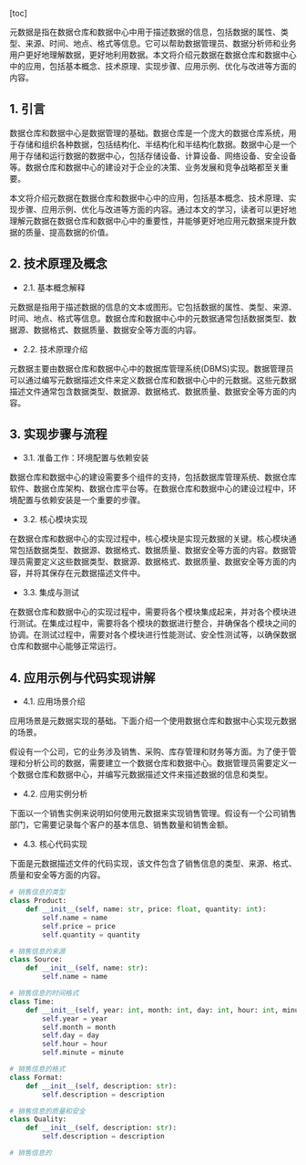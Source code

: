 
[toc]                    
                
                
元数据是指在数据仓库和数据中心中用于描述数据的信息，包括数据的属性、类型、来源、时间、地点、格式等信息。它可以帮助数据管理员、数据分析师和业务用户更好地理解数据，更好地利用数据。本文将介绍元数据在数据仓库和数据中心中的应用，包括基本概念、技术原理、实现步骤、应用示例、优化与改进等方面的内容。

## 1. 引言

数据仓库和数据中心是数据管理的基础。数据仓库是一个庞大的数据仓库系统，用于存储和组织各种数据，包括结构化、半结构化和半结构化数据。数据中心是一个用于存储和运行数据的数据中心，包括存储设备、计算设备、网络设备、安全设备等。数据仓库和数据中心的建设对于企业的决策、业务发展和竞争战略都至关重要。

本文将介绍元数据在数据仓库和数据中心中的应用，包括基本概念、技术原理、实现步骤、应用示例、优化与改进等方面的内容。通过本文的学习，读者可以更好地理解元数据在数据仓库和数据中心中的重要性，并能够更好地应用元数据来提升数据的质量、提高数据的价值。

## 2. 技术原理及概念

- 2.1. 基本概念解释

元数据是指用于描述数据的信息的文本或图形。它包括数据的属性、类型、来源、时间、地点、格式等信息。数据仓库和数据中心中的元数据通常包括数据类型、数据源、数据格式、数据质量、数据安全等方面的内容。

- 2.2. 技术原理介绍

元数据主要由数据仓库和数据中心中的数据库管理系统(DBMS)实现。数据管理员可以通过编写元数据描述文件来定义数据仓库和数据中心中的元数据。这些元数据描述文件通常包含数据类型、数据源、数据格式、数据质量、数据安全等方面的内容。

## 3. 实现步骤与流程

- 3.1. 准备工作：环境配置与依赖安装

数据仓库和数据中心的建设需要多个组件的支持，包括数据库管理系统、数据仓库软件、数据仓库架构、数据仓库平台等。在数据仓库和数据中心的建设过程中，环境配置与依赖安装是一个重要的步骤。

- 3.2. 核心模块实现

在数据仓库和数据中心的实现过程中，核心模块是实现元数据的关键。核心模块通常包括数据类型、数据源、数据格式、数据质量、数据安全等方面的内容。数据管理员需要定义这些数据类型、数据源、数据格式、数据质量、数据安全等方面的内容，并将其保存在元数据描述文件中。

- 3.3. 集成与测试

在数据仓库和数据中心的实现过程中，需要将各个模块集成起来，并对各个模块进行测试。在集成过程中，需要将各个模块的数据进行整合，并确保各个模块之间的协调。在测试过程中，需要对各个模块进行性能测试、安全性测试等，以确保数据仓库和数据中心能够正常运行。

## 4. 应用示例与代码实现讲解

- 4.1. 应用场景介绍

应用场景是元数据实现的基础。下面介绍一个使用数据仓库和数据中心实现元数据的场景。

假设有一个公司，它的业务涉及销售、采购、库存管理和财务等方面。为了便于管理和分析公司的数据，需要建立一个数据仓库和数据中心。数据管理员需要定义一个数据仓库和数据中心，并编写元数据描述文件来描述数据的信息和类型。

- 4.2. 应用实例分析

下面以一个销售实例来说明如何使用元数据来实现销售管理。假设有一个公司销售部门，它需要记录每个客户的基本信息、销售数量和销售金额。

- 4.3. 核心代码实现

下面是元数据描述文件的代码实现，该文件包含了销售信息的类型、来源、格式、质量和安全等方面的内容。

```python
# 销售信息的类型
class Product:
    def __init__(self, name: str, price: float, quantity: int):
        self.name = name
        self.price = price
        self.quantity = quantity

# 销售信息的来源
class Source:
    def __init__(self, name: str):
        self.name = name

# 销售信息的时间格式
class Time:
    def __init__(self, year: int, month: int, day: int, hour: int, minute: int):
        self.year = year
        self.month = month
        self.day = day
        self.hour = hour
        self.minute = minute

# 销售信息的格式
class Format:
    def __init__(self, description: str):
        self.description = description

# 销售信息的质量和安全
class Quality:
    def __init__(self, description: str):
        self.description = description

# 销售信息的

